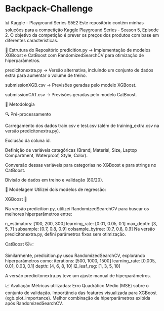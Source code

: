 # Backpack-Challenge
📊 Kaggle - Playground Series S5E2
Este repositório contém minhas soluções para a competição Kaggle Playground Series - Season 5, Episode 2. 
O objetivo da competição é prever os preços dos produtos com base em diferentes características.

📂 Estrutura do Repositório
predicition.py → Implementação de modelos XGBoost e CatBoost com RandomizedSearchCV para otimização de hiperparâmetros.

predicitonextra.py → Versão alternativa, incluindo um conjunto de dados extra para aumentar o volume de treino.

submissionXGB.csv → Previsões geradas pelo modelo XGBoost.

submissionCAT.csv → Previsões geradas pelo modelo CatBoost.


🚀 Metodologia

🔍 Pré-processamento

Carregamento dos dados train.csv e test.csv (além de training_extra.csv na versão predicitonextra.py).

Exclusão da coluna id.

Definição de variáveis categóricas (Brand, Material, Size, Laptop Compartment, Waterproof, Style, Color).

Conversão dessas variáveis para categorias no XGBoost e para strings no CatBoost.

Divisão de dados em treino e validação (80/20).


🎯 Modelagem
Utilizei dois modelos de regressão:

XGBoost 🎯

Na versão predicition.py, utilizei RandomizedSearchCV para buscar os melhores hiperparâmetros entre:

n_estimators: [100, 200, 300]
learning_rate: [0.01, 0.05, 0.1]
max_depth: [3, 5, 7]
subsample: [0.7, 0.8, 0.9]
colsample_bytree: [0.7, 0.8, 0.9]
Na versão predicitonextra.py, defini parâmetros fixos sem otimização.

CatBoost 🐱📈

Similarmente, predicition.py usou RandomizedSearchCV, explorando hiperparâmetros como:
iterations: [500, 1000, 1500]
learning_rate: [0.005, 0.01, 0.03, 0.1]
depth: [4, 6, 8, 10]
l2_leaf_reg: [1, 3, 5, 10]


A versão predicitonextra.py teve um ajuste manual de hiperparâmetros.

📈 Avaliação
Métricas utilizadas: Erro Quadrático Médio (MSE) sobre o conjunto de validação.
Importância das features visualizada para XGBoost (xgb.plot_importance).
Melhor combinação de hiperparâmetros exibida após RandomizedSearchCV.

